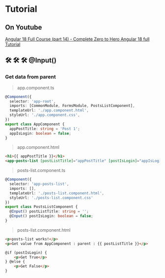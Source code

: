# Tutorial

## On Youtube

[Angular 18 Full Course (part 14) - Complete Zero to Hero Angular 18 full Tutorial](https://www.youtube.com/watch?v=mF5md9e64O8&list=PLG6SdLSnBhdWj797VAEvABNYIBEaVQnfF&index=16)  


## 🛠️ 🛠️ 🛠️   @Input()

### Get data from parent

> app.component.ts

```ts
@Component({
  selector: 'app-root',
  imports: [CommonModule, FormsModule, PostsListComponent],
  templateUrl: './app.component.html',
  styleUrl: './app.component.css',
})
export class AppComponent {
  appPostTitle: string = 'Post 1';
  appIsLogin: boolean = false;
}
```  

> app.component.html

```html
<h1>{{ appPostTitle }}</h1>
<app-posts-list [postListTitle]="appPostTitle" [postIsLogin]="appIsLogin" />
```

> posts-list.component.ts

```ts
@Component({
  selector: 'app-posts-list',
  imports: [],
  templateUrl: './posts-list.component.html',
  styleUrl: './posts-list.component.css'
})
export class PostsListComponent {
  @Input() postListTitle: string = '';
  @Input() postIsLogin: boolean = false;
}
```  

> posts-list.component.html  

```html
<p>posts-list works!</p>
<p>Get value from AppComponent : parent : {{ postListTitle }}</p>

@if (postIsLogin) {
    <p>Get True</p>
} @else {
    <p>Get False</p>
}

```  



